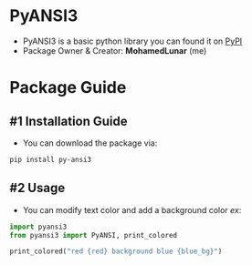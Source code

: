 # PyANSI3
- PyANSI3 is a basic python library you can found it on [PyPI](https://pypi.org/projects/py-ansi3/1.1.0)
- Package Owner & Creator: **MohamedLunar** (me)
# Package Guide
## #1 Installation Guide
- You can download the package via:
```bash
pip install py-ansi3
```
## #2 Usage
- You can modify text color and add a background color _ex_:
```python
import pyansi3
from pyansi3 import PyANSI, print_colored

print_colored("red {red} background blue {blue_bg}")
```
